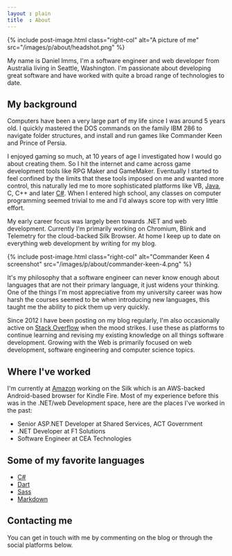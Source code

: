 ```yaml
---
layout : plain
title  : About
---
```


{% include post-image.html class="right-col" alt="A picture of me" src="/images/p/about/headshot.png" %}

My name is Daniel Imms, I'm a software engineer and web developer from Australia living in Seattle, Washington. I'm passionate about developing great software and have worked with quite a broad range of technologies to date.

## My background

Computers have been a very large part of my life since I was around 5 years old. I quickly mastered the DOS commands on the family IBM 286 to navigate folder structures, and install and run games like Commander Keen and Prince of Persia.

I enjoyed gaming so much, at 10 years of age I investigated how I would go about creating them. So I hit the internet and came across game development tools like RPG Maker and GameMaker. Eventually I started to feel confined by the limits that these tools imposed on me and wanted more control, this naturally led me to more sophisticated platforms like VB, [Java][1], C, C++ and later [C#][2]. When I entered high school, any classes on computer programming seemed trivial to me and I'd always score top with very little effort.

My early career focus was largely been towards .NET and web development. Currently I'm primarily working on Chromium, Blink and Telemetry for the cloud-backed Silk Browser. At home I keep up to date on everything web development by writing for my blog.

{% include post-image.html class="right-col" alt="Commander Keen 4 screenshot" src="/images/p/about/commander-keen-4.png" %}

It's my philosophy that a software engineer can never know enough about languages that are not their primary language, it just widens your thinking. One of the things I'm most appreciative from my university career was how harsh the courses seemed to be when introducing new languages, this taught me the ability to pick them up very quickly.

Since 2012 I have been posting on my blog regularly, I'm also occasionally active on [Stack Overflow][5] when the mood strikes. I use these as platforms to continue learning and revising my existing knowledge on all things software development. Growing with the Web is primarily focused on web development, software engineering and computer science topics.

## Where I've worked

I'm currently at [Amazon][6] working on the Silk which is an AWS-backed Android-based browser for Kindle Fire. Most of my experience before this was in the .NET/web Development space, here are the places I've worked in the past:

- Senior ASP.NET Developer at Shared Services, ACT Government
- .NET Developer at F1 Solutions
- Software Engineer at CEA Technologies

## Some of my favorite languages

- [C#][2]
- [Dart][7]
- [Sass][8]
- [Markdown][9]

## Contacting me

You can get in touch with me by commenting on the blog or through the social platforms below.



[1]: /p/explore.html?t=Java
[2]: /p/explore.html?t=C%23
[4]: /p/explore.html?t=Android
[5]: http://stackoverflow.com/users/1156119/daniel-imms
[6]: /p/explore.html?t=Amazon
[7]: /p/explore.html?t=Dart
[8]: /p/explore.html?t=Sass
[9]: /p/explore.html?t=Markdown

